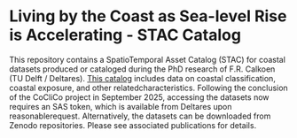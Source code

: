 # Living by the Coast as Sea-level Rise is Accelerating - STAC Catalog

This repository contains a SpatioTemporal Asset Catalog (STAC) for coastal datasets
produced or cataloged during the PhD research of F.R. Calkoen (TU Delft / Deltares). 
[This catalog](https://radiantearth.github.io/stac-browser/#/external/coclico.blob.core.windows.net/stac/v1/catalog.json?.language=en) 
includes data on coastal classification, coastal exposure, and other 
relatedcharacteristics. Following the conclusion of the CoCliCo project in September 
2025, accessing the datasets now requires an SAS token, which is available from 
Deltares upon reasonablerequest. Alternatively, the datasets can be downloaded from 
Zenodo repositories. Please see associated publications for details.  

